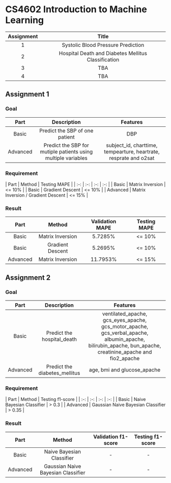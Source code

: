 # CS4602 Introduction to Machine Learning

| Assignment | Title |
| :-: | :-: |
| 1 | Systolic Blood Pressure Prediction |
| 2 | Hospital Death and Diabetes Mellitus Classification |
| 3 | TBA |
| 4 | TBA |

## Assignment 1
### Goal
| Part | Description | Features |
| :-: | :-: | :-: |
| Basic | Predict the SBP of one patient | DBP |
| Advanced | Predict the SBP for mutiple patients using multiple variables | subject_id, charttime, tempearture, heartrate, resprate and o2sat |
### Requirement
| Part | Method | Testing MAPE |
| :-: | :-: | :-: | :-: |
| Basic | Matrix Inversion | <= 10% |
| Basic | Gradient Descent | <= 10% |
| Advanced | Matrix Inversion / Gradient Descent | <= 15% |
### Result
| Part | Method | Validation MAPE | Testing MAPE |
| :-: | :-: | :-: | :-: |
| Basic | Matrix Inversion | 5.7285% | <= 10% |
| Basic | Gradient Descent | 5.2695% | <= 10% |
| Advanced | Matrix Inversion | 11.7953% | <= 15% |

## Assignment 2
### Goal
| Part | Description | Features |
| :-: | :-: | :-: |
| Basic | Predict the hospital_death | ventilated_apache, gcs_eyes_apache, gcs_motor_apache, gcs_verbal_apache, albumin_apache, bilirubin_apache, bun_apache, creatinine_apache and fio2_apache |
| Advanced | Predict the diabetes_mellitus | age, bmi and glucose_apache |
### Requirement
| Part | Method | Testing f1-score |
| :-: | :-: | :-: | :-: |
| Basic | Naive Bayesian Classifier | > 0.3 |
| Advanced | Gaussian Naive Bayesian Classifier | > 0.35 |
### Result
| Part | Method | Validation f1-score | Testing f1-score |
| :-: | :-: | :-: | :-: |
| Basic | Naive Bayesian Classifier | - | -
| Advanced | Gaussian Naive Bayesian Classifier | - | -